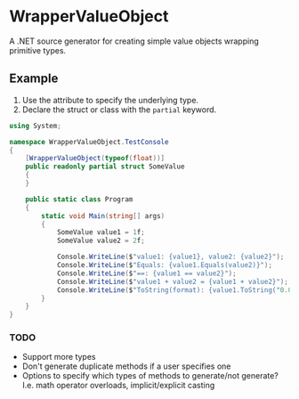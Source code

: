 # WrapperValueObject

A .NET source generator for creating simple value objects wrapping primitive types.

## Example

1. Use the attribute to specify the underlying type.
2. Declare the struct or class with the `partial` keyword.

```csharp
using System;

namespace WrapperValueObject.TestConsole
{
    [WrapperValueObject(typeof(float))]
    public readonly partial struct SomeValue
    {
    }

    public static class Program
    {
        static void Main(string[] args)
        {
            SomeValue value1 = 1f;
            SomeValue value2 = 2f;

            Console.WriteLine($"value1: {value1}, value2: {value2}");           // value1: 1, value2: 2
            Console.WriteLine($"Equals: {value1.Equals(value2)}");              // Equals: False
            Console.WriteLine($"==: {value1 == value2}");                       // ==: False
            Console.WriteLine($"value1 + value2 = {value1 + value2}");          // value1 + value2 = 3
            Console.WriteLine($"ToString(format): {value1.ToString("0.00")}");  // ToString(format): 1,00
        }
    }
}
```

### TODO

* Support more types
* Don't generate duplicate methods if a user specifies one
* Options to specify which types of methods to generate/not generate? I.e. math operator overloads, implicit/explicit casting
